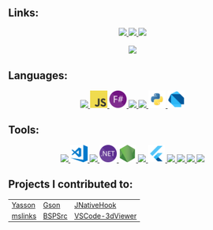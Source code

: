 ## Links:
<p align = center>
  <a href = "https://www.youtube.com/channel/UCEN3i-ELXbeamHhk21RVaZQ" title = "YouTube">
    <img src = "https://img.shields.io/badge/YouTube-FF0000?style=for-the-badge&logo=youtube&logoColor=white">
  </a>
  <a href = "https://steamcommunity.com/id/Degubi" title = "Steam">
    <img src = "https://img.shields.io/badge/Steam-000000?style=for-the-badge&logo=steam&logoColor=white">
  </a>
  <a href = "https://github.com/degubi" title = "Follow">
    <img src = "https://img.shields.io/github/followers/degubi?logo=github&style=for-the-badge">
  </a>
  <br><br>
  <img src = "https://github-readme-stats.vercel.app/api?username=degubi&show_icons=true&count_private=true&include_all_commits=true">
</p>

## Languages:
<p align = center>
  <a href = "https://openjdk.java.net" title = "Java">
    <img src = "https://icons-for-free.com/iconfiles/png/512/java+icon-1320167912601224138.png" width = 7%>
  </a>
  <a href = "https://www.javascript.com" title = "JavaScript">
    <img src = "https://raw.githubusercontent.com/github/explore/80688e429a7d4ef2fca1e82350fe8e3517d3494d/topics/javascript/javascript.png" width = 7%>
  </a>
  <a href = "https://fsharp.org" title = "F#">
    <img src = "https://raw.githubusercontent.com/github/explore/80688e429a7d4ef2fca1e82350fe8e3517d3494d/topics/fsharp/fsharp.png" width = 7%>
  </a>
  <a href = "https://docs.microsoft.com/en-us/dotnet/csharp" title = "C#">
    <img src = "https://upload.wikimedia.org/wikipedia/commons/thumb/7/7a/C_Sharp_logo.svg/932px-C_Sharp_logo.svg.png" width = 7%>
  </a>
  <a href = "https://www.cplusplus.com" title = "C">
    <img src = "https://cdn.iconscout.com/icon/free/png-512/c-programming-569564.png" width = 7%>
  </a>
  <a href = "https://www.python.org" title = "Python">
    <img src = "https://raw.githubusercontent.com/github/explore/80688e429a7d4ef2fca1e82350fe8e3517d3494d/topics/python/python.png" width = 7%>
  </a>
  <a href = "https://dart.dev" title = "C">
    <img src = "https://raw.githubusercontent.com/github/explore/80688e429a7d4ef2fca1e82350fe8e3517d3494d/topics/dart/dart.png" width = 7%>
  </a>
</p>

## Tools:
<p align = center>
  <a href = "https://www.eclipse.org/downloads" title = "Eclipse">
    <img src = "https://img.favpng.com/19/5/20/eclipse-computer-icons-integrated-development-environment-computer-software-png-favpng-MP7Mt60AUSbUv28tJZqBNPhmJ.jpg" width = 7%>
  </a>
  <a href = "https://code.visualstudio.com" title = "VSCode">
    <img src = "https://raw.githubusercontent.com/github/explore/80688e429a7d4ef2fca1e82350fe8e3517d3494d/topics/visual-studio-code/visual-studio-code.png" width = 7%>
  </a>
  <a href = "https://spring.io/projects/spring-boot" title = "SpringBoot">
    <img src = "https://miro.medium.com/max/624/1*dwa1SCG85BAzQttURVUvrA.png" width = 7%>
  </a>
  <a href = "https://dotnet.microsoft.com" title = ".Net">
    <img src = "https://raw.githubusercontent.com/github/explore/80688e429a7d4ef2fca1e82350fe8e3517d3494d/topics/dotnet/dotnet.png" width = 7%>
  </a>
  <a href = "https://nodejs.org/en" title = "NodeJS">
    <img src = "https://raw.githubusercontent.com/github/explore/80688e429a7d4ef2fca1e82350fe8e3517d3494d/topics/nodejs/nodejs.png" width = 7%>
  </a>
  <a href = "https://threejs.org" title = "Three.js">
    <img src = "https://user-images.githubusercontent.com/13366932/91737137-f5dd9d80-ebae-11ea-9a68-aa6088f73133.png" width = 7%>
  </a>
  <a href = "https://flutter.dev" title = "Flutter">
    <img src = "https://raw.githubusercontent.com/github/explore/80688e429a7d4ef2fca1e82350fe8e3517d3494d/topics/flutter/flutter.png" width = 7%>
  </a>
  <a href = "https://www.mongodb.com" title = "MongoDB">
    <img src = "https://img.icons8.com/color/452/mongodb.png" width = 7%>
  </a>
  <a href = "https://www.heroku.com" title = "Heroku">
    <img src = "https://image.flaticon.com/icons/png/512/873/873120.png" width = 7%>
  </a>
  <a href = "https://github.com" title = "GitHub">
    <img src = "https://github.githubassets.com/images/modules/logos_page/GitHub-Mark.png" width = 7%>
  </a>
  <a href = "https://git-scm.com" title = "Git">
    <img src = "https://upload.wikimedia.org/wikipedia/commons/thumb/3/3f/Git_icon.svg/64px-Git_icon.svg.png" width = 7%>
  </a>
</p>

## Projects I contributed to:
<table>
  <tr>
    <td><a href="https://github.com/eclipse-ee4j/yasson">Yasson</a></td>
    <td><a href="https://github.com/google/gson/yasson">Gson</a></td>
    <td><a href="https://github.com/kwhat/jnativehook">JNativeHook</a></td>
  </tr>
  <tr>
    <td><a href="https://github.com/DmitriiShamrikov/mslinks">mslinks</a></td>
    <td><a href="https://github.com/ata4/bspsrc">BSPSrc</a></td>
    <td><a href="https://github.com/stef-levesque/vscode-3dviewer">VSCode-3dViewer</a></td>
  </tr>
</table>
